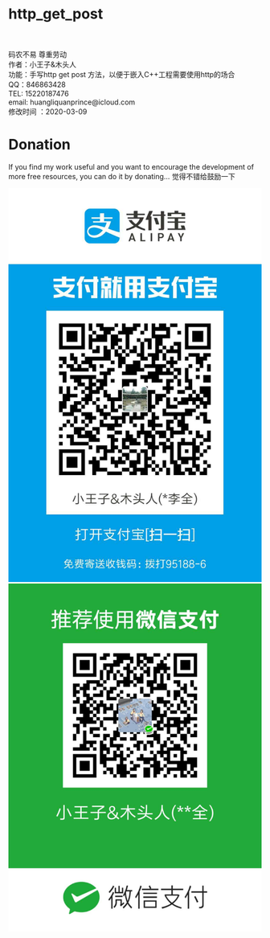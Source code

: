 # http_get_post
<br>
<br>码农不易 尊重劳动
<br>作者：小王子&木头人
<br>功能：手写http get post 方法，以便于嵌入C++工程需要使用http的场合
<br>QQ：846863428 
<br>TEL: 15220187476
<br>email: huangliquanprince@icloud.com 
<br>修改时间 ：2020-03-09

# Donation

If you find my work useful and you want to encourage the development of more free resources, you can do it by donating… 
觉得不错给鼓励一下

[![alipay](https://github.com/MagicPrince666/spi-tft/raw/master/picture/alipay.jpeg)![wechat](https://github.com/MagicPrince666/spi-tft/raw/master/picture/wechat.jpeg)](http://prince.yicp.top/yanhua.html)